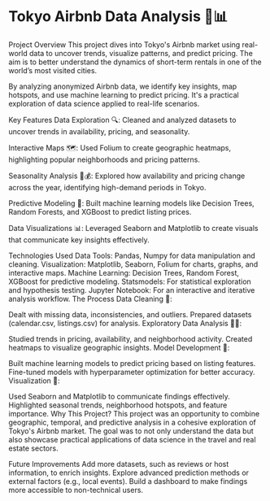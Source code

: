 # Tokyo Airbnb Data Analysis 🏯📊
Project Overview
This project dives into Tokyo's Airbnb market using real-world data to uncover trends, visualize patterns, and predict pricing. The aim is to better understand the dynamics of short-term rentals in one of the world’s most visited cities.

By analyzing anonymized Airbnb data, we identify key insights, map hotspots, and use machine learning to predict pricing. It's a practical exploration of data science applied to real-life scenarios.

Key Features
Data Exploration 🔍: Cleaned and analyzed datasets to uncover trends in availability, pricing, and seasonality.

Interactive Maps 🗺️: Used Folium to create geographic heatmaps, highlighting popular neighborhoods and pricing patterns.

Seasonality Analysis 📅💰: Explored how availability and pricing change across the year, identifying high-demand periods in Tokyo.

Predictive Modeling 🤖: Built machine learning models like Decision Trees, Random Forests, and XGBoost to predict listing prices.

Data Visualizations 📊: Leveraged Seaborn and Matplotlib to create visuals that communicate key insights effectively.

Technologies Used
Data Tools: Pandas, Numpy for data manipulation and cleaning.
Visualization: Matplotlib, Seaborn, Folium for charts, graphs, and interactive maps.
Machine Learning: Decision Trees, Random Forest, XGBoost for predictive modeling.
Statsmodels: For statistical exploration and hypothesis testing.
Jupyter Notebook: For an interactive and iterative analysis workflow.
The Process
Data Cleaning 🧹:

Dealt with missing data, inconsistencies, and outliers.
Prepared datasets (calendar.csv, listings.csv) for analysis.
Exploratory Data Analysis 🕵️‍♀️:

Studied trends in pricing, availability, and neighborhood activity.
Created heatmaps to visualize geographic insights.
Model Development 🤖:

Built machine learning models to predict pricing based on listing features.
Fine-tuned models with hyperparameter optimization for better accuracy.
Visualization 🎨:

Used Seaborn and Matplotlib to communicate findings effectively.
Highlighted seasonal trends, neighborhood hotspots, and feature importance.
Why This Project?
This project was an opportunity to combine geographic, temporal, and predictive analysis in a cohesive exploration of Tokyo's Airbnb market. The goal was to not only understand the data but also showcase practical applications of data science in the travel and real estate sectors.

Future Improvements
Add more datasets, such as reviews or host information, to enrich insights.
Explore advanced prediction methods or external factors (e.g., local events).
Build a dashboard to make findings more accessible to non-technical users.

